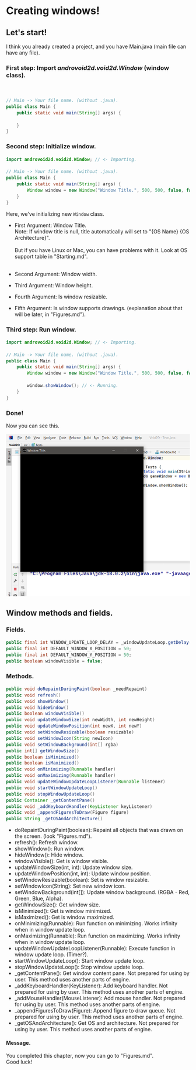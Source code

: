 # Creating windows!
## Let's start!
I think you already created a project, and you have Main.java (main file can have any file).

### First step: Import *androvoid2d.void2d.Window* (window class).

```java


// Main -> Your file name. (without .java).
public class Main {
    public static void main(String[] args) {

    }
}
```

### Second step: Initialize window.

```java
import androvoid2d.void2d.Window; // <- Importing.

// Main -> Your file name. (without .java).
public class Main {
    public static void main(String[] args) {
        Window window = new Window("Window Title.", 500, 500, false, false);
    }
}
```

Here, we've initializing new ```Window``` class.

- First Argument: Window Title.<br>
Note: If window title is null, title automatically will set to "{OS Name} {OS Architecture}".<br>
<br>But if you have Linux or Mac, you can have problems with it.
Look at OS support table in "Starting.md".<br><br>

- Second Argument: Window width.<br>

- Third Argument: Window height.<br>

- Fourth Argument: Is window resizable.

- Fifth Argument: Is window supports drawings. (explanation about that will be later, in "Figures.md").

### Third step: Run window.

```java
import androvoid2d.void2d.Window; // <- Importing.

// Main -> Your file name. (without .java).
public class Main {
    public static void main(String[] args) {
        Window window = new Window("Window Title.", 500, 500, false, false);

        window.showWindow(); // <- Running.
    }
}
```

### Done!
Now you can see this.

<img src="docs-media\Window.png">

## Window methods and fields.
### Fields.
```java
public final int WINDOW_UPDATE_LOOP_DELAY = _windowUpdateLoop.getDelay();
public final int DEFAULT_WINDOW_X_POSITION = 50;
public final int DEFAULT_WINDOW_Y_POSITION = 50;
public boolean windowVisible = false;
```

### Methods.
```java
public void doRepaintDuringPaint(boolean _needRepaint)
public void refresh()
public void showWindow()
public void hideWindow()
public boolean windowVisible()
public void updateWindowSize(int newWidth, int newHeight)
public void updateWindowPosition(int newX, int newY)
public void setWindowResizable(boolean resizable)
public void setWindowIcon(String newIcon)
public void setWindowBackground(int[] rgba) 
public int[] getWindowSize()
public boolean isMinimized()
public boolean isMaximized()
public void onMinimizing(Runnable handler)
public void onMaximizing(Runnable handler)
public void updateWindowUpdateLoopListener(Runnable listener)
public void startWindowUpdateLoop()
public void stopWindowUpdateLoop()
public Container _getContentPane()
public void _addKeyboardHandler(KeyListener keyListener)
public void _appendFiguresToDraw(Figure figure)
public String _getOSAndArchitecture()
```

- doRepaintDuringPaint(boolean): Repaint all objects that was drawn on the screen. (look "Figures.md").
- refresh(): Refresh window.
- showWindow(): Run window.
- hideWindow(): Hide window.
- windowVisible(): Get is window visible.
- updateWindowSize(int, int): Update window size.
- updateWindowPosition(int, int): Update window position.
- setWindowResizable(boolean): Set is window resizable.
- setWindowIcon(String): Set new window icon.
- setWindowBackground(int[]): Update window background. (RGBA - Red, Green, Blue, Alpha).
- getWindowSize(): Get window size.
- isMinimized(): Get is window minimized.
- isMaximized(): Get is window maximized.
- onMinimizing(Runnable): Run function on minimizing. Works infinity when in window update loop.
- onMaximizing(Runnable): Run function on maximizing. Works infinity when in window update loop.
- updateWindowUpdateLoopListener(Runnable): Execute function in window update loop. (Timer?).
- startWindowUpdateLoop(): Start window update loop.
- stopWindowUpdateLoop(): Stop window update loop.
- _getContentPane(): Get window content pane. Not prepared for using by user. This method uses another parts of engine.
- _addKeyboardHandler(KeyListener): Add keyboard handler. Not prepared for using by user. This method uses another parts of engine.
- _addMouseHandler(MouseListener): Add mouse handler. Not prepared for using by user. This method uses another parts of engine.
- _appendFiguresToDraw(Figure): Append figure to draw queue. Not prepared for using by user. This method uses another parts of engine.
- _getOSAndArchitecture(): Get OS and architecture. Not prepared for using by user. This method uses another parts of engine.

#### Message.
You completed this chapter, now you can go to "Figures.md".
<br>Good luck!
